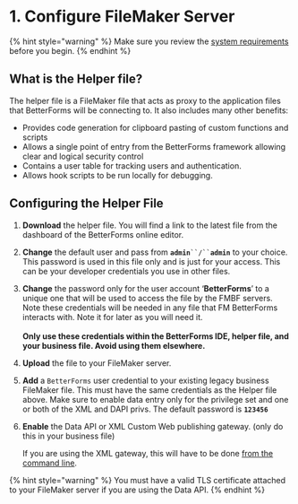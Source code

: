 # 1. Configure FileMaker Server

{% hint style="warning" %}
Make sure you review the [system requirements](../../compatibility.md) before you begin.
{% endhint %}

## What is the Helper file?

The helper file is a FileMaker file that acts as proxy to the application files that BetterForms will be connecting to. It also includes many other benefits:

* Provides code generation for clipboard pasting of custom functions and scripts
* Allows a single point of entry from the BetterForms framework allowing clear and logical security control
* Contains a user table for tracking users and authentication.
* Allows hook scripts to be run locally for debugging.

## Configuring the Helper File



1. **Download** the helper file. You will find a link to the latest file from the dashboard of the BetterForms online editor.
2. **Change** the default user and pass from **`admin`**` ``/`` `**`admin`** to your choice. This password is used in this file only and is just for your access. This can be your developer credentials you use in other files.
3. **Change** the password only for the user account ‘**BetterForms**’ to a unique one that will be used to access the file by the FMBF servers. Note these credentials will be needed in any file that FM BetterForms interacts with. Note it for later as you will need it.\
   \
   **Only use these credentials within the BetterForms IDE, helper file, and your business file. Avoid using them elsewhere.**
4. **Upload** the file to your FileMaker server.
5. **Add** a `BetterForms` user credential to your existing legacy business FileMaker file. This must have the same credentials as the Helper file above. Make sure to enable data entry only for the privilege set and one or both of the XML and DAPI privs. The default password is **`123456`**
6.  **Enable** the Data API or XML Custom Web publishing gateway. (only do this in your business file)

    If you are using the XML gateway, this will have to be done [from the command line](http://docs.360works.com/index.php/Enable_XML_FileMaker_17).

{% hint style="warning" %}
You must have a valid TLS certificate attached to your FileMaker server if you are using the Data API.
{% endhint %}
